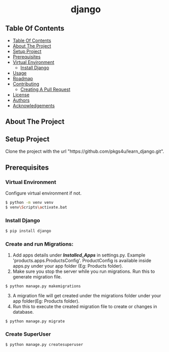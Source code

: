

<p align="center">
<h1 align="center">django</h1>


## Table Of Contents
- [Table Of Contents](##Table-Of-Contents)
- [About The Project](##About-The-Project)
- [Setup Project](##Setup-Project)
- [Prerequisites](##Prerequisites)
- [Virtual Environment](###Virtual-Environment)
  - [Install Django](###Install-Django)
- [Usage](#usage)
- [Roadmap](#roadmap)
- [Contributing](#contributing)
  - [Creating A Pull Request](#creating-a-pull-request)
- [License](#license)
- [Authors](#authors)
- [Acknowledgements](#acknowledgements)

## About The Project


## Setup Project

<p>Clone the project with the url "https://github.com/pkgs4u/learn_django.git".</p>

## Prerequisites

### Virtual Environment
<p>Configure virtual environment if not.</p>

```bash
$ python -m venv venv
$ venv\Scripts\activate.bat
```

### Install Django

```bash
$ pip install django
```


### Create and run Migrations:

1) Add apps details under **_Installed_Apps_** in settings.py. Example 'products.apps.ProductsConfig'. ProductConfig is available inside apps.py under your app folder (Eg: Products folder).
2) Make sure you stop the server while you run migrations. Run this to generate migration file.
```shell
$ python manage.py makemigrations
``` 
3) A migration file will get created under the migrations folder under your app folder(Eg: Products folder).
4) Run this to execute the created migration file to create or changes in database.
```shell
$ python manage.py migrate
``` 


### Create SuperUser

```bash
$ python manage.py createsuperuser
```

